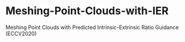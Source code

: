 # Meshing-Point-Clouds-with-IER
Meshing Point Clouds with Predicted Intrinsic-Extrinsic Ratio Guidance (ECCV2020)
